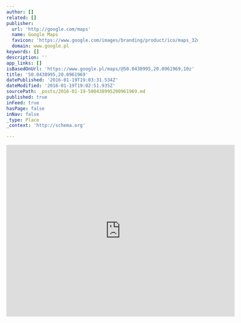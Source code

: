 ```yaml
---
author: []
related: []
publisher:
  url: 'http://google.com/maps'
  name: Google Maps
  favicon: 'https://www.google.com/images/branding/product/ico/maps_32dp.ico'
  domain: www.google.pl
keywords: []
description: ''
app_links: []
isBasedOnUrl: 'https://www.google.pl/maps/@50.0438995,20.0961969,10z'
title: '50.0438995,20.0961969'
datePublished: '2016-01-19T19:03:31.534Z'
dateModified: '2016-01-19T19:02:51.935Z'
sourcePath: _posts/2016-01-19-500438995200961969.md
published: true
inFeed: true
hasPage: false
inNav: false
_type: Place
_context: 'http://schema.org'

---
```

<iframe src="https://cdn.embedly.com/widgets/media.html?src=https%3A%2F%2Fwww.google.com%2Fmaps%2Fembed%2Fv1%2Fview%3Fcenter%3D50.0438995%252C20.0961969%26key%3DAIzaSyBctFF2JCjitURssT91Am-_ZWMzRaYBm4Q%26zoom%3D10&amp;url=https%3A%2F%2Fwww.google.pl%2Fmaps%2F%4050.0438995%2C20.0961969%2C10z%3Fdg%3Ddbrw%26newdg%3D1&amp;image=http%3A%2F%2Fmaps-api-ssl.google.com%2Fmaps%2Fapi%2Fstaticmap%3Fcenter%3D50.0438995%2C20.0961969%26zoom%3D15%26size%3D250x250%26sensor%3Dfalse&amp;key=b7d04c9b404c499eba89ee7072e1c4f7&amp;type=text%2Fhtml&amp;schema=google" width="600" height="450" scrolling="no" frameborder="0" allowfullscreen="allowfullscreen" style=""></iframe>